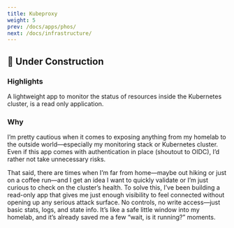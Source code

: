 ```yaml
---
title: Kubeproxy
weight: 5
prev: /docs/apps/phos/
next: /docs/infrastructure/
---
```


## 🚧 Under Construction

### Highlights

A lightweight app to monitor the status of resources inside the Kubernetes cluster, is a read only application.

### Why

I’m pretty cautious when it comes to exposing anything from my homelab to the outside world—especially my monitoring stack or Kubernetes cluster. Even if this app comes with authentication in place (shoutout to OIDC), I’d rather not take unnecessary risks.

That said, there are times when I’m far from home—maybe out hiking or just on a coffee run—and I get an idea I want to quickly validate or I’m just curious to check on the cluster’s health. To solve this, I’ve been building a read-only app that gives me just enough visibility to feel connected without opening up any serious attack surface. No controls, no write access—just basic stats, logs, and state info. It’s like a safe little window into my homelab, and it’s already saved me a few “wait, is it running?” moments.
